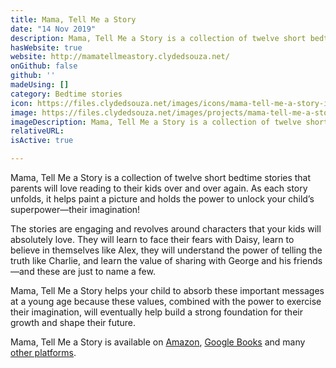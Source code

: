 ```yaml
---
title: Mama, Tell Me a Story
date: "14 Nov 2019"
description: Mama, Tell Me a Story is a collection of twelve short bedtime stories that parents will love reading to their kids over and over again. The stories are engaging and revolves around characters that your kids will absolutely love. Each story holds the power to unlock your child’s superpower—their imagination!
hasWebsite: true
website: http://mamatellmeastory.clydedsouza.net/
onGithub: false
github: ''
madeUsing: []
category: Bedtime stories
icon: https://files.clydedsouza.net/images/icons/mama-tell-me-a-story-icon.png
image: https://files.clydedsouza.net/images/projects/mama-tell-me-a-story.png
imageDescription: Mama, Tell Me a Story is a collection of twelve short bedtime stories
relativeURL: 
isActive: true

---
```


Mama, Tell Me a Story is a collection of twelve short bedtime stories that parents will love reading to their kids over and over again. As each story unfolds, it helps paint a picture and holds the power to unlock your child’s superpower—their imagination!

The stories are engaging and revolves around characters that your kids will absolutely love. They will learn to face their fears with Daisy, learn to believe in themselves like Alex, they will understand the power of telling the truth like Charlie, and learn the value of sharing with George and his friends—and these are just to name a few.

Mama, Tell Me a Story helps your child to absorb these important messages at a young age because these values, combined with the power to exercise their imagination, will eventually help build a strong foundation for their growth and shape their future.

Mama, Tell Me a Story is available on [Amazon](http://bit.ly/MamaTellMeAStory), [Google Books](https://bit.ly/MamaTellMeAStoryGoogleBooks) and many [other platforms](https://mamatellmeastory.clydedsouza.net/). 